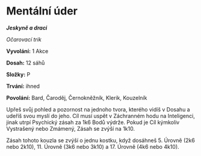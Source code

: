 # Mentální úder

***Jeskyně a draci***

*Očarovací trik*

**Vyvolání:** 1 Akce

**Dosah:** 12 sáhů

**Složky:** P

**Trvání:** ihned

**Povolání:** Bard, Čaroděj, Černokněžník, Klerik, Kouzelník

Upřeš svůj pohled a pozornost na jednoho tvora, kterého vidíš v Dosahu a udeříš svou myslí do jeho. Cíl musí uspět v Záchranném hodu na Inteligenci, jinak utrpí Psychický zásah za 1k6 Bodů výdrže. Pokud je Cíl kýmkoliv Vystrašený nebo Zmámený, Zásah se zvýší na 1k10.

Zásah tohoto kouzla se zvýší o jednu kostku, když dosáhneš 5. Úrovně (2k6 nebo 2k10), 11. Úrovně (3k6 nebo 3k10) a 17. Úrovně (4k6 nebo 4k10).
